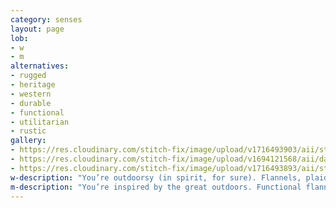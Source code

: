 ```yaml
---
category: senses
layout: page
lob:
- w
- m
alternatives: 
- rugged
- heritage
- western
- durable
- functional
- utilitarian
- rustic
gallery: 
- https://res.cloudinary.com/stitch-fix/image/upload/v1716493903/aii/style_shuffle/May_2024/2023-10-18_W_OLD_A30_0651_1x1.jpg
- https://res.cloudinary.com/stitch-fix/image/upload/v1694121568/aii/da_refresh/US_Womens_FixFall24/2023-06-21_OLD_W_A07_0196_1x1.jpg
- https://res.cloudinary.com/stitch-fix/image/upload/v1716493893/aii/style_shuffle/May_2024/2023-09-20_W_OLD_A08_0213_1x1.jpg
w-description: "You’re outdoorsy (in spirit, for sure). Flannels, plaids, denim and prairie prints are go-tos, and western-wear always inspires."
m-description: "You’re inspired by the great outdoors. Functional flannels, plaids, denim and utility styles are go-tos."
---
```



